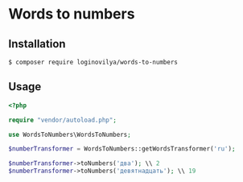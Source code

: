 # Words to numbers

## Installation

```
$ composer require loginovilya/words-to-numbers
```
## Usage
```php
<?php

require "vendor/autoload.php";

use WordsToNumbers\WordsToNumbers;

$numberTransformer = WordsToNumbers::getWordsTransformer('ru');

$numberTransformer->toNumbers('два'); \\ 2
$numberTransformer->toNumbers('девятнадцать'); \\ 19
```
